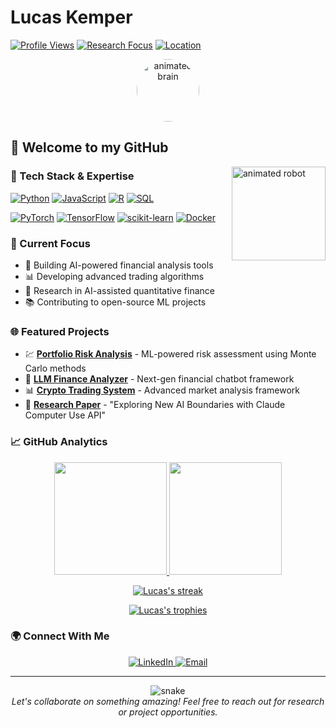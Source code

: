# Lucas Kemper 
[![Profile Views](https://komarev.com/ghpvc/?username=lucaskemper&color=blue)](https://github.com/lucaskemper)
[![Research Focus](https://img.shields.io/badge/Research-AI%20%2B%20Finance-brightgreen)](https://github.com/lucaskemper)
[![Location](https://img.shields.io/badge/Location-Switzerland-red)](https://github.com/lucaskemper)

<div align="center">
  <img src="https://media.giphy.com/media/RbDKaczqWovIugyJmW/giphy.gif" alt="animated brain" width="100px" style="border-radius: 50%;"> 
</div>

## 👋 Welcome to my GitHub

<img src="https://media.giphy.com/media/3oKIPEqDGUULpEU0aQ/giphy.gif" alt="animated robot" width="150px" align="right" style="margin-left: 20px;">

### 🚀 Tech Stack & Expertise
[![Python](https://img.shields.io/badge/Python-3776AB?style=for-the-badge&logo=python&logoColor=white)](https://github.com/lucaskemper)
[![JavaScript](https://img.shields.io/badge/JavaScript-F7DF1E?style=for-the-badge&logo=javascript&logoColor=black)](https://github.com/lucaskemper)
[![R](https://img.shields.io/badge/R-276DC3?style=for-the-badge&logo=r&logoColor=white)](https://github.com/lucaskemper)
[![SQL](https://img.shields.io/badge/SQL-4479A1?style=for-the-badge&logo=mysql&logoColor=white)](https://github.com/lucaskemper)

[![PyTorch](https://img.shields.io/badge/PyTorch-EE4C2C?style=for-the-badge&logo=pytorch&logoColor=white)](https://github.com/lucaskemper)
[![TensorFlow](https://img.shields.io/badge/TensorFlow-FF6F00?style=for-the-badge&logo=tensorflow&logoColor=white)](https://github.com/lucaskemper)
[![scikit-learn](https://img.shields.io/badge/scikit--learn-F7931E?style=for-the-badge&logo=scikit-learn&logoColor=white)](https://github.com/lucaskemper)
[![Docker](https://img.shields.io/badge/Docker-2496ED?style=for-the-badge&logo=docker&logoColor=white)](https://github.com/lucaskemper)

### 🎯 Current Focus
- 🤖 Building AI-powered financial analysis tools
- 📊 Developing advanced trading algorithms
- 🔬 Research in AI-assisted quantitative finance
- 📚 Contributing to open-source ML projects

### 🌐 Featured Projects
- 💹 **[Portfolio Risk Analysis](https://github.com/lucaskemper/portfolio-risk-mc)** - ML-powered risk assessment using Monte Carlo methods
- 🤖 **[LLM Finance Analyzer](https://github.com/lucaskemper/llm-finance-analysis-project)** - Next-gen financial chatbot framework
- 📊 **[Crypto Trading System](https://github.com/lucaskemper/crypto_algo)** - Advanced market analysis framework
- 🔬 **[Research Paper](https://www.lucaskemper.com/papers)** - "Exploring New AI Boundaries with Claude Computer Use API"

### 📈 GitHub Analytics

<p align="center">
  <a href="https://github.com/lucaskemper">
    <img height="180em" src="https://github-readme-stats.vercel.app/api?username=lucaskemper&show_icons=true&theme=radical&include_all_commits=true&count_private=true"/>
    <img height="180em" src="https://github-readme-stats.vercel.app/api/top-langs/?username=lucaskemper&layout=compact&langs_count=8&theme=radical"/>
  </a>
</p>

<p align="center">
  <a href="https://github.com/lucaskemper">
    <img src="https://github-readme-streak-stats.herokuapp.com/?user=lucaskemper&theme=radical" alt="Lucas's streak"/>
  </a>
</p>

<p align="center">
  <a href="https://github.com/lucaskemper">
    <img src="https://github-profile-trophy.vercel.app/?username=lucaskemper&theme=radical&margin-w=15&margin-h=15&row=1&column=6" alt="Lucas's trophies"/>
  </a>
</p>

### 🌍 Connect With Me
<div align="center">
  <a href="https://linkedin.com/in/lucas-kemper">
    <img src="https://img.shields.io/badge/Connect%20on%20LinkedIn-0077B5?style=for-the-badge&logo=linkedin&logoColor=white" alt="LinkedIn">
  </a>
  <a href="mailto:contact@lucaskemper.com">
    <img src="https://img.shields.io/badge/Email%20Me-D14836?style=for-the-badge&logo=gmail&logoColor=white" alt="Email">
  </a>
</div>

---
<div align="center">
  <img src="https://github.com/lucaskemper/lucaskemper/blob/output/github-contribution-grid-snake.svg" alt="snake">
</div>

<div align="center">
  <i>Let's collaborate on something amazing! Feel free to reach out for research or project opportunities.</i>
</div>
